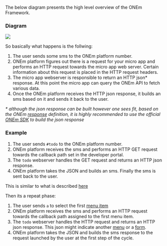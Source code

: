 The below diagram presents the high level overview of the ONEm Framework.


### Diagram

<div>
    <img src="/assets/onem_framework.jpg" />
</div>


So basically what happens is the follwing:

1. The user sends some sms to the ONEm platform number.
2. ONEm platform figures out there is a request for your micro app and performs an HTTP request towards the micro app web server. Certain information about this request is placed in the HTTP request headers.
3. The micro app webserver is responsible to return an HTTP json* response. At this point the micro app can query the ONEm API to fetch various data.
4. Once the ONEm platform receives the HTTP json response, it builds an sms based on it and sends it back to the user.

_* although the json response can be built however one sees fit, based on the ONEm [response](/building/response/) definition, it is highly recommended to use the official [ONEm SDK](/building/about_sdk/) to build the json response_

### Example

1. The user sends `#todo` to the ONEm platform number.
2. ONEm platform receives the sms and performs an HTTP GET request towards the callback path set in the developer portal.
3. The `todo` webserver handles the GET request and returns an HTTP json response.
4. ONEm platform takes the JSON and builds an sms. Finally the sms is sent back to the user.

This is similar to what is described [here](/getting_started/python_run_local/#run-it)

Then its a repeat phase:

1. The user sends `a` to select the first [menu item](/building/menu/#menuitem)
2. ONEm platform receives the sms and performs an HTTP request towards the callback path assigned to the first menu item.
3. The `todo` webserver handles the HTTP request and returns an HTTP json response. This json might indicate another [menu](/building/menu/) or a [form](/building/form/).
4. ONEm platform takes the JSON and builds the sms response to the request launched by the user at the first step of the cycle.
